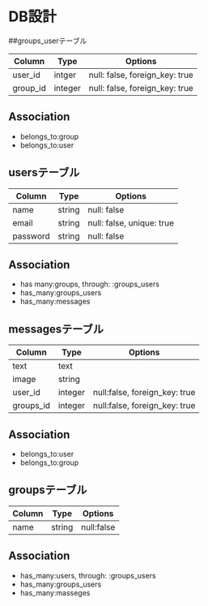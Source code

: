 # DB設計

##groups_userテーブル

|Column|Type|Options|
|------|----|-------|
|user_id|intger|null: false, foreign_key: true|
|group_id|integer|null: false, foreign_key: true|

## Association
- belongs_to:group
- belongs_to:user

## usersテーブル

|Column|Type|Options|
|------|----|-------|
|name|string|null: false|
|email|string|null: false, unique: true|
|password|string|null: false|

## Association
- has many:groups, through: :groups_users
- has_many:groups_users
- has_many:messages

## messagesテーブル

|Column|Type|Options|
|------|----|-------|
|text|text|
|image|string|
|user_id|integer|null:false, foreign_key: true|
|groups_id|integer|null:false, foreign_key: true|

## Association
- belongs_to:user
- belongs_to:group

## groupsテーブル

Column|Type|Options|
|------|----|-------|
|name|string|null:false|

## Association
- has_many:users, through: :groups_users
- has_many:groups_users
- has_many:masseges